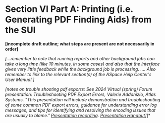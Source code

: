 # Section VI Part A: Printing (i.e. Generating PDF Finding Aids) from the SUI

**[incomplete draft outline; what steps are present are not necessarily in order]**

*[...remember to note that running reports and other background jobs can take a long time (like 10 minutes, in some cases) and also that the interface gives very little feedback while the background job is processing. .... Also remember to link to the relevant section(s) of the ASpace Help Center's User Manual.]*

*[notes on trouble shooting pdf exports: See 2024 Virtual (spring) Forum presentation: Troubleshooting PDF Export Errors, Valerie Addonizio, Atlas Systems. "This presentation will include demonstration and troubleshooting of some common PDF export errors, guidance for understanding error log messages, and tips for identifying and resolving the encoding issues that are usually to blame."  [Presentation recording](https://youtu.be/M4L9TyLaoZw). [Presentation Handout](https://archivesspace.atlassian.net/wiki/download/attachments/3560210434/Troubleshooting%20PDF%20Exports%20-%20Handout.pdf?version=1&modificationDate=1711459844111&cacheVersion=1&api=v2)]*]*
